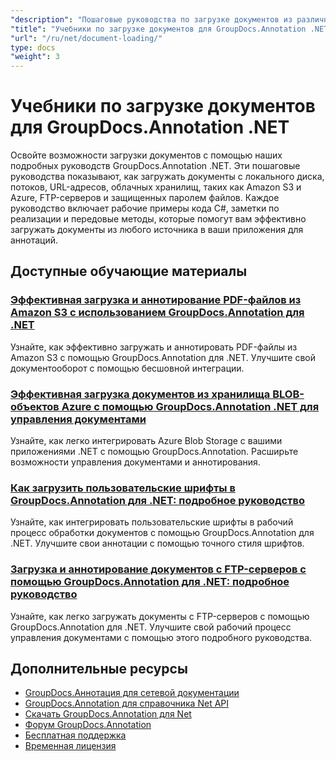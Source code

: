 ```yaml
---
"description": "Пошаговые руководства по загрузке документов из различных источников с помощью GroupDocs.Annotation для .NET."
"title": "Учебники по загрузке документов для GroupDocs.Annotation .NET"
"url": "/ru/net/document-loading/"
type: docs
"weight": 3
---
```


# Учебники по загрузке документов для GroupDocs.Annotation .NET

Освойте возможности загрузки документов с помощью наших подробных руководств GroupDocs.Annotation .NET. Эти пошаговые руководства показывают, как загружать документы с локального диска, потоков, URL-адресов, облачных хранилищ, таких как Amazon S3 и Azure, FTP-серверов и защищенных паролем файлов. Каждое руководство включает рабочие примеры кода C#, заметки по реализации и передовые методы, которые помогут вам эффективно загружать документы из любого источника в ваши приложения для аннотаций.

## Доступные обучающие материалы

### [Эффективная загрузка и аннотирование PDF-файлов из Amazon S3 с использованием GroupDocs.Annotation для .NET](./download-annotate-pdfs-s3-groupdocs-dotnet/)
Узнайте, как эффективно загружать и аннотировать PDF-файлы из Amazon S3 с помощью GroupDocs.Annotation для .NET. Улучшите свой документооборот с помощью бесшовной интеграции.

### [Эффективная загрузка документов из хранилища BLOB-объектов Azure с помощью GroupDocs.Annotation .NET для управления документами](./load-documents-azure-blob-groupdocs-annotation-dotnet/)
Узнайте, как легко интегрировать Azure Blob Storage с вашими приложениями .NET с помощью GroupDocs.Annotation. Расширьте возможности управления документами и аннотирования.

### [Как загрузить пользовательские шрифты в GroupDocs.Annotation для .NET: подробное руководство](./master-custom-font-loading-groupdocs-annotation-dotnet/)
Узнайте, как интегрировать пользовательские шрифты в рабочий процесс обработки документов с помощью GroupDocs.Annotation для .NET. Улучшите свои аннотации с помощью точного стиля шрифтов.

### [Загрузка и аннотирование документов с FTP-серверов с помощью GroupDocs.Annotation для .NET: подробное руководство](./groupdocs-annotation-net-load-from-ftp/)
Узнайте, как легко загружать документы с FTP-серверов с помощью GroupDocs.Annotation для .NET. Улучшите свой рабочий процесс управления документами с помощью этого подробного руководства.

## Дополнительные ресурсы

- [GroupDocs.Аннотация для сетевой документации](https://docs.groupdocs.com/annotation/net/)
- [GroupDocs.Annotation для справочника Net API](https://reference.groupdocs.com/annotation/net/)
- [Скачать GroupDocs.Annotation для Net](https://releases.groupdocs.com/annotation/net/)
- [Форум GroupDocs.Annotation](https://forum.groupdocs.com/c/annotation)
- [Бесплатная поддержка](https://forum.groupdocs.com/)
- [Временная лицензия](https://purchase.groupdocs.com/temporary-license/)